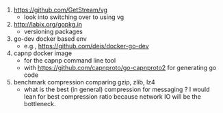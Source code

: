 1. https://github.com/GetStream/vg
   - look into switching over to using vg
2. http://labix.org/gopkg.in
   - versioning packages
3. go-dev docker based env
   - e.g., https://github.com/deis/docker-go-dev
4. capnp docker image
   - for the capnp command line tool
   - with https://github.com/capnproto/go-capnproto2 for generating go code
5. benchmark compression comparing gzip, zlib, lz4
   - what is the best (in general) compression for messaging ? 
     I would lean for best compression ratio because network IO will be the bottleneck.
   